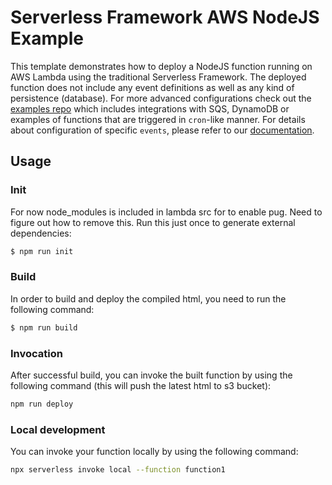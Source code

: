 <!--
title: 'AWS NodeJS Example'
description: 'This template demonstrates how to deploy a NodeJS function running on AWS Lambda using the traditional Serverless Framework.'
layout: Doc
framework: v3
platform: AWS
language: nodeJS
priority: 1
authorLink: 'https://github.com/serverless'
authorName: 'Serverless, inc.'
authorAvatar: 'https://avatars1.githubusercontent.com/u/13742415?s=200&v=4'
-->


# Serverless Framework AWS NodeJS Example
This template demonstrates how to deploy a NodeJS function running on AWS Lambda using the traditional Serverless Framework. The deployed function does not include any event definitions as well as any kind of persistence (database). For more advanced configurations check out the [examples repo](https://github.com/serverless/examples/) which includes integrations with SQS, DynamoDB or examples of functions that are triggered in `cron`-like manner. For details about configuration of specific `events`, please refer to our [documentation](https://www.serverless.com/framework/docs/providers/aws/events/).

## Usage

### Init
For now node_modules is included in lambda src for to enable pug. Need to figure out how to remove this. Run this just once to generate external dependencies:
```bash
$ npm run init
```

### Build
In order to build and deploy the compiled html, you need to run the following command:

```bash
$ npm run build
```

### Invocation
After successful build, you can invoke the built function by using the following command 
(this will push the latest html to s3 bucket):

```bash
npm run deploy
```

### Local development
You can invoke your function locally by using the following command:

```bash
npx serverless invoke local --function function1
```